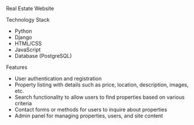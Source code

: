 Real Estate Website


Technology Stack

- Python
- Django
- HTML/CSS
- JavaScript
- Database (PostgreSQL)

Features

- User authentication and registration
- Property listing with details such as price, location, description, images, etc.
- Search functionality to allow users to find properties based on various criteria
- Contact forms or methods for users to inquire about properties
- Admin panel for managing properties, users, and site content
